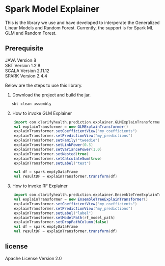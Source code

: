 # Spark Model Explainer

This is the library we use and have developed to interperate the Generalized Linear Models and Random Forest.
Currently, the support is for Spark ML GLM and Random Forest.

## Prerequisite
JAVA Version 8  
SBT Version 1.2.8  
SCALA Version 2.11.12  
SPARK Version 2.4.4


Below are the steps to use this library.

1. Download the project and build the jar.
```sbt
   sbt clean assembly
```

2. How to invoke GLM Explainer
```scala
    import com.clarifyhealth.prediction.explainer.GLMExplainTransformer
    val explainTransformer = new GLMExplainTransformer()
    explainTransformer.setCoefficientView("my_coefficients")
    explainTransformer.setPredictionView("my_predictions")
    explainTransformer.setFamily("tweedie")
    explainTransformer.setLinkPower(0.5)
    explainTransformer.setVariancePower(1.0)
    explainTransformer.setNested(true)
    explainTransformer.setCalculateSum(true)
    explainTransformer.setLabel("test")

    val df = spark.emptyDataFrame
    val resultDF = explainTransformer.transform(df)
```

3. How to invoke RF Explainer
```scala
    import com.clarifyhealth.prediction.explainer.EnsembleTreeExplainTransformer
    val explainTransformer = new EnsembleTreeExplainTransformer()
    explainTransformer.setCoefficientView("my_coefficients")
    explainTransformer.setPredictionView("my_predictions")
    explainTransformer.setLabel("label")
    explainTransformer.setModelPath(rf_model_path)
    explainTransformer.setDropPathColumn(false)
    val df = spark.emptyDataFrame
    val resultDF = explainTransformer.transform(df)
```


license
-------
Apache License Version 2.0 


